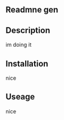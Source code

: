 ## Readmne gen

   ## Description
   im doing it
   
   ## Installation
   nice

   ## Useage
   nice
   